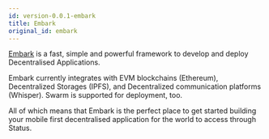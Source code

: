```yaml
---
id: version-0.0.1-embark
title: Embark
original_id: embark
---
```


[Embark](https://embark.status.im) is a fast, simple and powerful framework to develop and deploy Decentralised Applications.

Embark currently integrates with EVM blockchains (Ethereum), Decentralized Storages (IPFS), and Decentralized communication platforms (Whisper). Swarm is supported for deployment, too. 

All of which means that Embark is the perfect place to get started building your mobile first decentralised application for the world to access through Status.